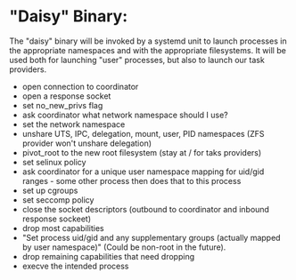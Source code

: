 # "Daisy" Binary:

The "daisy" binary will be invoked by a systemd unit to launch processes in the appropriate namespaces and with the appropriate filesystems.
It will be used both for launching "user" processes, but also to launch our task providers.

* open connection to coordinator
* open a response socket
* set no_new_privs flag
* ask coordinator what network namespace should I use?
* set the network namespace
* unshare UTS, IPC, delegation, mount, user, PID namespaces (ZFS provider won't unshare delegation)
* pivot_root to the new root filesystem (stay at / for taks providers)
* set selinux policy
* ask coordinator for a unique user namespace mapping for uid/gid ranges - some other process then does that to this process
* set up cgroups
* set seccomp policy
* close the socket descriptors (outbound to coordinator and inbound response sockeet)
* drop most capabilities
* "Set process uid/gid and any supplementary groups (actually mapped by user namespace)" (Could be non-root in the future).
* drop remaining capabilities that need dropping
* execve the intended process
